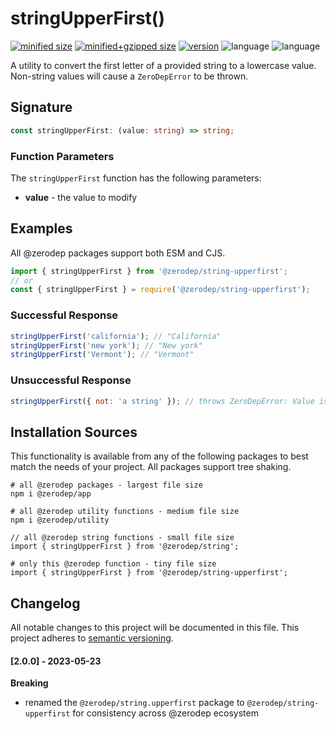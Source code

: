 # stringUpperFirst()

[![minified size](https://img.shields.io/bundlephobia/min/@zerodep/string-upperfirst?style=flat-square&color=blue)](https://bundlephobia.com/package/@zerodep/string-upperfirst)
[![minified+gzipped size](https://img.shields.io/bundlephobia/minzip/@zerodep/string-upperfirst?style=flat-square&color=blue)](https://bundlephobia.com/package/@zerodep/string-upperfirst)
[![version](https://img.shields.io/npm/v/@zerodep/string-upperfirst?style=flat-square&color=blue)](https://www.npmjs.com/package/@zerodep/string-upperfirst)
![language](https://img.shields.io/github/languages/top/cdepage/zerodep?style=flat-square)
![language](https://img.shields.io/badge/types-included-blue?style=flat-square)

A utility to convert the first letter of a provided string to a lowercase value. Non-string values will cause a `ZeroDepError` to be thrown.

## Signature

```typescript
const stringUpperFirst: (value: string) => string;
```

### Function Parameters

The `stringUpperFirst` function has the following parameters:

- **value** - the value to modify

## Examples

All @zerodep packages support both ESM and CJS.

```javascript
import { stringUpperFirst } from '@zerodep/string-upperfirst';
// or
const { stringUpperFirst } = require('@zerodep/string-upperfirst');
```

### Successful Response

```javascript
stringUpperFirst('california'); // "California"
stringUpperFirst('new york'); // "New york"
stringUpperFirst('Vermont'); // "Vermont"
```

### Unsuccessful Response

```javascript
stringUpperFirst({ not: 'a string' }); // throws ZeroDepError: Value is not a string
```

## Installation Sources

This functionality is available from any of the following packages to best match the needs of your project. All packages support tree shaking.

```shell
# all @zerodep packages - largest file size
npm i @zerodep/app

# all @zerodep utility functions - medium file size
npm i @zerodep/utility

// all @zerodep string functions - small file size
import { stringUpperFirst } from '@zerodep/string';

# only this @zerodep function - tiny file size
import { stringUpperFirst } from '@zerodep/string-upperfirst';
```

## Changelog

All notable changes to this project will be documented in this file. This project adheres to [semantic versioning](https://semver.org/spec/v2.0.0.html).

#### [2.0.0] - 2023-05-23

**Breaking**

- renamed the `@zerodep/string.upperfirst` package to `@zerodep/string-upperfirst` for consistency across @zerodep ecosystem
